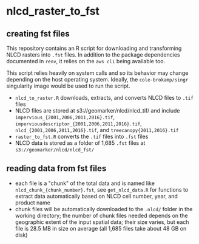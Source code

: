 # nlcd_raster_to_fst

## creating fst files

This repository contains an R script for downloading and transforming NLCD rasters into `.fst` files. In addition to the package dependencies documented in `renv`, it relies on the `aws cli` being available too.

This script relies heavily on system calls and so its behavior may change depending on the host operating system. Ideally, the `cole-brokamp/singr` singularity image would be used to run the script.

- `nlcd_to_raster.R` downloads, extracts, and converts NLCD files to `.tif` files
- NLCD files are stored at s3://geomarker/nlcd/nlcd_tif/ and include `impervious_{2001,2006,2011,2016}.tif`, `imperviousdescriptor_{2001,2006,2011,2016}.tif`, `nlcd_{2001,2006,2011,2016}.tif`, and `treecanopy{2011,2016}.tif`
- `raster_to_fst.R` converts the `.tif` files into `.fst` files
- NLCD data is stored as a folder of 1,685 `.fst` files at `s3://geomarker/nlcd/nlcd_fst/`

## reading data from fst files

- each file is a "chunk" of the total data and is named like `nlcd_chunk_{chunk_number}.fst`, see `get_nlcd_data.R` for functions to extract data automatically based on NLCD cell number, year, and product name
- chunk files will be automatically downloaded to the `.nlcd/` folder in the working directory; the number of chunk files needed depends on the geographic extent of the input spatial data; their size varies, but each file is 28.5 MB in size on average (all 1,685 files take about 48 GB on disk)

